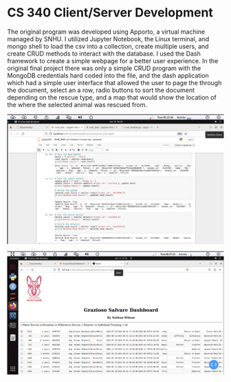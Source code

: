 # CS 340 Client/Server Development

The original program was developed using Apporto, a virtual machine managed by SNHU. I utilized Jupyter Notebook, the Linux terminal, and mongo shell to load the csv into a collection, create multiple users, and create CRUD methods to interact with the database. I used the Dash framework to create a simple webpage for a better user experience.  In the original final project there was only a simple CRUD program with the MongoDB credentials hard coded into the file, and the dash application which had a simple user interface that allowed the user to page the through the document, select an a row, radio buttons to sort the document depending on the rescue type, and a map that would show the location of the where the selected animal was rescued from.

![Original test to ensure CRUD operations worked](https://github.com/nathanwilson3/nathanwilson3.github.io/blob/main/Original%20Artifact/Original%20crud%20test.png)

![Dash app & data table](https://github.com/nathanwilson3/nathanwilson3.github.io/blob/main/Original%20Artifact/Original%20Dash%20app%201.png)
